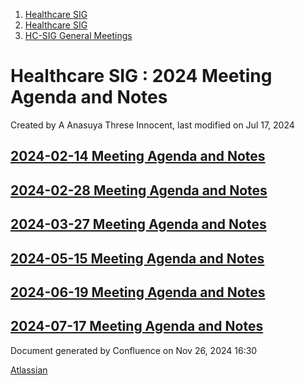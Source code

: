 1. [Healthcare SIG](index.html)
2. [Healthcare SIG](Healthcare-SIG_20545573.html)
3. [HC-SIG General Meetings](HC-SIG-General-Meetings_20545763.html)

# Healthcare SIG : 2024 Meeting Agenda and Notes

Created by A Anasuya Threse Innocent, last modified on Jul 17, 2024

## [2024-02-14 Meeting Agenda and Notes](https://lf-hyperledger.atlassian.net/wiki/display/HCSIG/2024-02-14+Meeting+Agenda+and+Notes)

## [2024-02-28 Meeting Agenda and Notes](https://lf-hyperledger.atlassian.net/wiki/display/HCSIG/2024-02-28+Meeting+Agenda+and+Notes)

## [2024-03-27 Meeting Agenda and Notes](https://lf-hyperledger.atlassian.net/wiki/display/HCSIG/2024-03-27+Meeting+Agenda+and+Notes)

## [2024-05-15 Meeting Agenda and Notes](https://lf-hyperledger.atlassian.net/wiki/display/HCSIG/2024-05-15+Meeting+Agenda+and+Notes)

## [2024-06-19 Meeting Agenda and Notes](https://lf-hyperledger.atlassian.net/wiki/display/HCSIG/2024-06-19+Meeting+Agenda+and+Notes)

## [2024-07-17 Meeting Agenda and Notes](https://lf-hyperledger.atlassian.net/wiki/display/HCSIG/2024-07-17+Meeting+Agenda+and+Notes)

Document generated by Confluence on Nov 26, 2024 16:30

[Atlassian](http://www.atlassian.com/)
